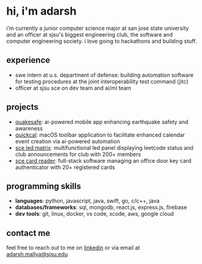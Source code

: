 # hi, i'm adarsh

<!--
**adarshm11/adarshm11** is a ✨ _special_ ✨ repository because its `README.md` (this file) appears on your GitHub profile.

Here are some ideas to get you started:

- 🔭 I’m currently working on ...
- 🌱 I’m currently learning ...
- 👯 I’m looking to collaborate on ...
- 🤔 I’m looking for help with ...
- 💬 Ask me about ...
- 📫 How to reach me: ...
- 😄 Pronouns: ...
- ⚡ Fun fact: ...
-->
i'm currently a junior computer science major at san jose state university and an officer at sjsu's biggest engineering club, the software and computer engineering society. i love going to hackathons and building stuff. 

## experience
- swe intern at u.s. department of defense: building automation software for testing procedures at the joint interoperability test command (jitc)
- officer at sjsu sce on dev team and ai/ml team

## projects

- [quakesafe](https://github.com/adarshm11/QuakeSafe): ai-powered mobile app enhancing earthquake safety and awareness
- [quickcal](https://github.com/adarshm11/QuickCal): macOS toolbar application to facilitate enhanced calendar event creation via ai-powered automation
- [sce led matrix](https://github.com/SCE-Development/LedMatrix): multifunctional led panel displaying leetcode status and club announcements for club with 200+ members
- [sce card reader](https://github.com/SCE-Development/RFID-door-lock): full-stack software managing an office door key card authenticator with 20+ registered cards

## programming skills
- **languages**: python, javascript, java, swift, go, c/c++, java
- **databases/frameworks**: sql, mongodb, react.js, express.js, firebase
- **dev tools**: git, linux, docker, vs code, xcode, aws, google cloud

## contact me
feel free to reach out to me on [linkedin](https://linkedin.com/in/adarshm11) or via email at adarsh.mallya@sjsu.edu
